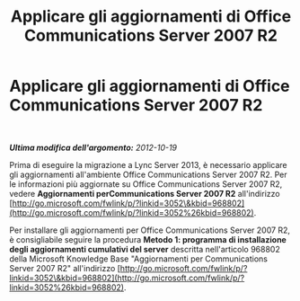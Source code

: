 ﻿---
title: Applicare gli aggiornamenti di Office Communications Server 2007 R2
TOCTitle: Applicare gli aggiornamenti di Office Communications Server 2007 R2
ms:assetid: d5f298ed-2d7d-4e0f-b45b-b2d665e5945e
ms:mtpsurl: https://technet.microsoft.com/it-it/library/JJ205302(v=OCS.15)
ms:contentKeyID: 49302120
ms.date: 08/24/2015
mtps_version: v=OCS.15
ms.translationtype: HT
---

# Applicare gli aggiornamenti di Office Communications Server 2007 R2

 

_**Ultima modifica dell'argomento:** 2012-10-19_

Prima di eseguire la migrazione a Lync Server 2013, è necessario applicare gli aggiornamenti all'ambiente Office Communications Server 2007 R2. Per le informazioni più aggiornate su Office Communications Server 2007 R2, vedere **Aggiornamenti perCommunications Server 2007 R2** all'indirizzo [http://go.microsoft.com/fwlink/p/?linkid=3052\&kbid=968802](http://go.microsoft.com/fwlink/p/?linkid=3052%26kbid=968802).

Per installare gli aggiornamenti per Office Communications Server 2007 R2, è consigliabile seguire la procedura **Metodo 1: programma di installazione degli aggiornamenti cumulativi del server** descritta nell'articolo 968802 della Microsoft Knowledge Base "Aggiornamenti per Communications Server 2007 R2" all'indirizzo [http://go.microsoft.com/fwlink/p/?linkid=3052\&kbid=968802](http://go.microsoft.com/fwlink/p/?linkid=3052%26kbid=968802).

